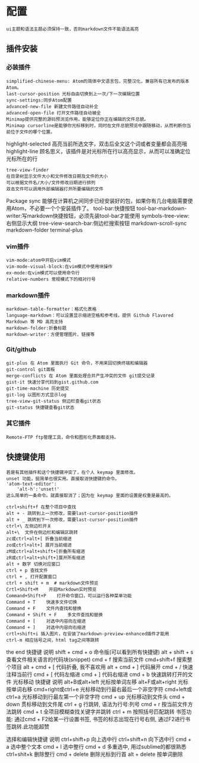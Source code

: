 # 配置
    ui主题和语法主题必须保持一致，否则markdown文件不能语法高亮
## 插件安装
### 必装插件
    simplified-chinese-menu: Atom的简体中文语言包，完整汉化，兼容所有已发布的版本Atom。
    last-cursor-position 光标自由切换到上一次/下一次编辑位置
    sync-settings:同步Atom配置
    advanced-new-file 新建文件路径自动补全
    advanced-open-file 打开文件路径自动被全
    Minimap提供完整的源码预浏览作用，能够定位你正在编辑的文件总貌。
    Minimap cursorline是能够你光标移到时，同时在文件总貌预览中跟随移动，从而判断你当前位于文件的哪个位置。

highlight-selected 高亮当前所选文字，双击后全文这个词或者变量都会高亮哦
highlight-line 顾名思义，该插件是对光标所在行以高亮显示，从而可以准确定位光标所在的行

    tree-view-finder
    在目录树显示文件大小和文件修改日期及文件的大小
    可以根据文件名/大小/文件修改日期进行排列
    双击文件可以调用外部编辑器打开所要编辑的文件
Package sync
能够在计算机之间同步已经安装好的包，如果你有几台电脑需要使用Atom，不必要一个个安装插件了。
    tool-bar:快捷按钮
    tool-bar-markdown-writer:写markdown快捷按钮，必须先装tool-bar才能使用
    symbols-tree-view:右侧显示大纲
    tree-view-search-bar:侧边栏搜索按钮
    markdown-scroll-sync
    markdown-folder
    terminal-plus
### vim插件
    vim-mode:atom中开启vim模式
    vim-mode-visual-block:在vim模式中使用块操作
    ex-mode:在vim模式可以使用命令行
    relative-numbers 常规模式下的相对行号
### markdown插件
    markdown-table-formatter：格式化表格
    language-markdown：可以设置显示缩进空格和参考线，提供 Github Flavored Markdown 等 MD 高亮支持
    markdown-folder:折叠标题
    markdown-writer：方便管理图片、链接等
### Git/github
    git-plus 在 Atom 里面执行 Git 命令，不用来回切换终端和编辑器
    git-control git面板
    merge-conflicts 在 Atom 里面处理合并产生冲突的文件 git提交记录
    gist-it 快速分享代码到gist.github.com
    git-time-machine 历史提交
    git-log 以图形方式显示log
    tree-view-git-status 侧边栏查看git状态
    git-status 快捷键查看git状态
### 其它插件
    Remote-FTP ftp管理工具，命令和图形化界面都支持。
## 快捷键使用
    若是有其他插件和这个快捷键冲突了，在个人 keymap 里面修改。
    unset 功能，挺简单也很实用。直接取消快捷键的命令。
    'atom-text-editor':
        'alt-h':'unset!'
    这么简单的一条命令。就直接取消了；因为在 keymap 里面的设置是权重是最高的。

    ctrl+shift+f 在整个项目中查找
    alt + - 跳转到上一次修改，需要last-cursor-position插件
    alt + _ 跳转到下一次修改，需要last-cursor-position插件
    ctrl+\ 左侧边栏开关
    alt+\  文件在侧边栏和编辑区跳转
    zc或ctrl+alt+[ 折叠当前缩进
    zo或ctrl+alt+] 展开当前缩进
    zM或ctrl+alt+shift+[折叠所有缩进
    zR或ctrl+alt+shift+]展开所有缩进
    alt + 数字 切换对应窗口
    ctrl + p 查找文件
    ctrl + , 打开配置窗口
    ctrl + shift + m  # markdown文件预览
    Crtl+Shift+M    开启Markdown实时预览
    Command+Shift+P    打开命令窗口，可以运行各种菜单功能
    Command + T    快速多文件切换
    Command + F    文件内查找和替换
    Command + Shift + F    多文件查找和替换
    Command + [    对选中内容向左缩进
    Command + ]    对选中内容向右缩进
    crtl+shift+i 插入图片，在安装了markdown-preview-enhanced插件才能用
    ctrl-m 相应括号之间，html tag之间等跳转
the end
快捷键	说明
shift + cmd + o	命令版(可以看到所有快捷键)
alt + shift + s	查看文件相关语言的代码块(snippet)
cmd + f	搜索当前文件
cmd+shift+f	搜索整个项目
alt + cmd + [	代码折叠, 我不喜欢用
alt + cmd + ]	代码展开
cmd + /	快速注释当前行
cmd + [	代码左缩进
cmd + ]	代码右缩进
cmd + b	快速跳转打开的文件
光标移动 快捷键	说明
alt+B或alt+left	光标按单词左移
alt+F或alt+right	光标按单词右移
cmd+right或ctrl+e	光标移动到行最右最后一个非空字符
cmd+left或ctrl+a	光标移动到行最左第一个非空字符
cmd + up	光标移动到文件头
cmd + down	贯标移动到文件尾
ctrl + g	行跳转, 语法为行号:列号
cmd + r	按当前文件方法跳转
cmd + t	全项目模糊查找关键字并跳转
ctrl + m	按照括号匹配跳转
书签功能: 通过cmd + F2给某一行设置书签, 书签的标志出现在行号右侧, 通过F2进行书签跳转.此功能超赞

选择和编辑快捷键	说明
ctrl+shift+p	向上选中行
ctrl+shift+n	向下选中行
cmd + a	选中整个文本
cmd + l	选中整行
cmd + d	多重选中, 用过sublime的都很熟悉
ctrl+shit+k	删除整行
cmd + delete	删除光标到行首
alt + delete	按单词删除
